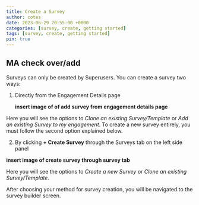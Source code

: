 ```yaml
---
title: Create a Survey
author: cotes
date: 2023-06-29 20:55:00 +0800
categories: [survey, create, getting started]
tags: [survey, create, getting started]
pin: true
---
```


## MA check over/add

Surveys can only be created by Superusers. You can create a survey two ways:
1. Directly from the Engagement Details page

   **insert image of of add survey from engagement details page**

Here you will see the options to *Clone an existing Survey/Template* or *Add an existing Survey to my engagement*. To create a new survey entirely, you must follow the second option explained below.  
  
2. By clicking **+ Create Survey** through the Surveys tab on the left side panel 

  **insert image of create survey through survey tab**  

Here you will see the options to *Create a new Survey* or *Clone an existing Survey/Template*. 

After choosing your method for survey creation, you will be navigated to the survey builder screen. 
